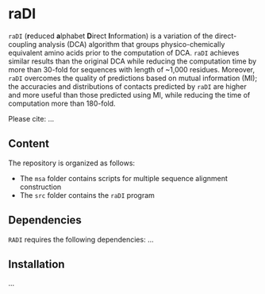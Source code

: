 # raDI
`raDI` (**r**educed **a**lphabet **D**irect **I**nformation) is a variation of the direct-coupling analysis (DCA) algorithm that groups physico-chemically equivalent amino acids prior to the computation of DCA. `raDI` achieves similar results than the original DCA while reducing the computation time by more than 30-fold for sequences with length of ~1,000 residues. Moreover, `raDI` overcomes the quality of predictions based on mutual information (MI); the accuracies and distributions of contacts predicted by `raDI` are higher and more useful than those predicted using MI, while reducing the time of computation more than 180-fold.

Please cite: ...

## Content
The repository is organized as follows:
* The `msa` folder contains scripts for multiple sequence alignment construction
* The `src` folder contains the `raDI` program

## Dependencies
`RADI` requires the following dependencies:
...

## Installation
...